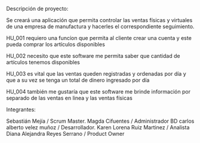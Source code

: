 ﻿
Descripción de proyecto:

Se creará una aplicación que permita controlar las ventas físicas y 
virtuales de una empresa de manufactura y hacerles el correspondiente 
seguimiento.

HU_001
requiero una funcíon que permita al cliente crear una cuenta y este pueda
comprar los artículos disponibles

HU_002
necesito que este software me permita saber que cantidad de artículos tenemos
disponibles 

HU_003 
es vital que las ventas queden registradas y ordenadas por día y que a su vez
se tenga un total de dinero ingresado por día  

HU_004
también me gustaría que este software me brinde información por separado
de las ventas en linea y las ventas físicas 

Integrantes:

Sebastián Mejía / Scrum Master.
Magda Cifuentes / Administrador BD
carlos alberto velez muñoz / Desarrollador.
Karen Lorena Ruiz Martinez / Analista
Diana Alejandra Reyes Serrano / Product Owner